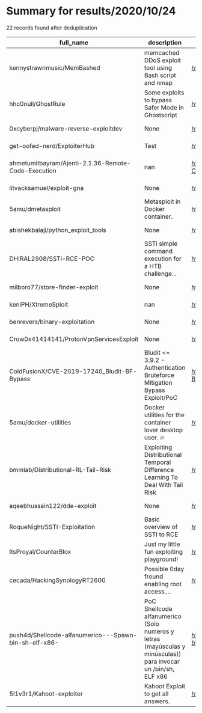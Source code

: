 
# Summary for results/2020/10/24
    
22 records found after deduplication

| full_name | description | html_url | matched_list | matched_count | pushed_at | size | stargazers_count | language | forks_count | vul_ids |
|-------------------------------------------------------|---------------------------------------------------------------------------------------------------------------|--------------------------------------------------------------------------|----------------------------------|-----------------|---------------------------|--------|--------------------|------------|---------------|--------------------|
| kennystrawnmusic/MemBashed | memcached DDoS exploit tool using Bash script and nmap | https://github.com/kennystrawnmusic/MemBashed | ['exploit'] | 1 | 2020-10-24 14:50:22+00:00 | 108 | 2 | Shell | 4 | [] |
| hhc0null/GhostRule | Some exploits to bypass Safer Mode in Ghostscript | https://github.com/hhc0null/GhostRule | ['exploit'] | 1 | 2020-10-24 08:09:38+00:00 | 10 | 13 | PostScript | 2 | [] |
| 0xcyberpj/malware-reverse-exploitdev | None | https://github.com/0xcyberpj/malware-reverse-exploitdev | ['exploit'] | 1 | 2020-10-24 11:45:45+00:00 | 26 | 1 | | 0 | [] |
| get-oofed-nerd/ExploiterHub | Test | https://github.com/get-oofed-nerd/ExploiterHub | ['exploit'] | 1 | 2020-10-24 20:24:53+00:00 | 0 | 0 | Lua | 0 | [] |
| ahmetumitbayram/Ajenti-2.1.36-Remote-Code-Execution | nan | https://github.com/ahmetumitbayram/Ajenti-2.1.36-Remote-Code-Execution | ['remote code execution'] | 1 | 2020-10-24 12:51:38+00:00 | 3 | 0 | Python | 0 | [] |
| litvacksamuel/exploit-gna | None | https://github.com/litvacksamuel/exploit-gna | ['exploit'] | 1 | 2020-10-24 11:47:03+00:00 | 0 | 0 | Python | 0 | [] |
| 5amu/dmetasploit | Metasploit in Docker container. | https://github.com/5amu/dmetasploit | ['metasploit module OR payload'] | 1 | 2020-10-24 10:50:10+00:00 | 1 | 0 | Dockerfile | 0 | [] |
| abishekbalaji/python_exploit_tools | None | https://github.com/abishekbalaji/python_exploit_tools | ['exploit'] | 1 | 2020-10-24 07:55:18+00:00 | 1 | 0 | Python | 0 | [] |
| DHIRAL2908/SSTi-RCE-POC | SSTi simple command execution for a HTB challenge... | https://github.com/DHIRAL2908/SSTi-RCE-POC | ['rce', 'rce poc'] | 2 | 2020-10-24 06:19:47+00:00 | 2 | 0 | Python | 0 | [] |
| milboro77/store-finder-exploit | None | https://github.com/milboro77/store-finder-exploit | ['exploit'] | 1 | 2020-10-24 06:05:42+00:00 | 0 | 0 | | 0 | [] |
| keniPH/XtremeSploit | nan | https://github.com/keniPH/XtremeSploit | ['sploit'] | 1 | 2020-10-24 04:04:49+00:00 | 0 | 0 | nan | 0 | [] |
| benrevers/binary-exploitation | None | https://github.com/benrevers/binary-exploitation | ['exploit'] | 1 | 2020-10-24 05:23:16+00:00 | 950 | 0 | | 0 | [] |
| Crow0x41414141/ProtonVpnServicesExploit | None | https://github.com/Crow0x41414141/ProtonVpnServicesExploit | ['exploit'] | 1 | 2020-10-24 05:22:45+00:00 | 98 | 0 | | 0 | [] |
| ColdFusionX/CVE-2019-17240_Bludit-BF-Bypass | Bludit <= 3.9.2 - Authentication Bruteforce Mitigation Bypass Exploit/PoC | https://github.com/ColdFusionX/CVE-2019-17240_Bludit-BF-Bypass | ['cve poc', 'cve-2', 'exploit'] | 3 | 2020-10-24 10:45:48+00:00 | 74 | 0 | Python | 0 | ['CVE-2019-17240'] |
| 5amu/docker-utilities | Docker utilities for the container lover desktop user. 🔥 | https://github.com/5amu/docker-utilities | ['metasploit module OR payload'] | 1 | 2020-10-24 10:52:40+00:00 | 15 | 0 | | 0 | [] |
| bmmlab/Distributional-RL-Tail-Risk | Exploiting Distributional Temporal Difference Learning To Deal With Tail Risk | https://github.com/bmmlab/Distributional-RL-Tail-Risk | ['exploit'] | 1 | 2020-10-24 04:45:18+00:00 | 49444 | 0 | Python | 0 | [] |
| aqeebhussain122/dde-exploit | None | https://github.com/aqeebhussain122/dde-exploit | ['exploit'] | 1 | 2020-10-24 20:56:07+00:00 | 803 | 0 | Batchfile | 0 | [] |
| RoqueNight/SSTI-Exploitation | Basic overview of SSTI to RCE | https://github.com/RoqueNight/SSTI-Exploitation | ['exploit', 'rce'] | 2 | 2020-10-24 17:30:31+00:00 | 13 | 0 | | 0 | [] |
| ItsProyal/CounterBlox | Just my little fun exploiting playground! | https://github.com/ItsProyal/CounterBlox | ['exploit'] | 1 | 2020-10-24 23:46:40+00:00 | 251 | 0 | | 0 | [] |
| cecada/HackingSynologyRT2600 | Possible 0day fround enabling root access.... | https://github.com/cecada/HackingSynologyRT2600 | ['0day'] | 1 | 2020-10-24 19:59:33+00:00 | 1905 | 0 | nan | 0 | [] |
| push4d/Shellcode-alfanumerico---Spawn-bin-sh-elf-x86- | PoC Shellcode alfanumerico (Solo numeros y letras (mayúsculas y minúsculas)) para invocar un /bin/sh, ELF x86 | https://github.com/push4d/Shellcode-alfanumerico---Spawn-bin-sh-elf-x86- | ['shellcode'] | 1 | 2020-10-24 15:00:09+00:00 | 61 | 1 | Assembly | 0 | [] |
| 5l1v3r1/Kahoot-exploiter | Kahoot Exploit to get all answers. | https://github.com/5l1v3r1/Kahoot-exploiter | ['exploit'] | 1 | 2020-10-24 00:15:38+00:00 | 18 | 0 | | 1 | [] |
